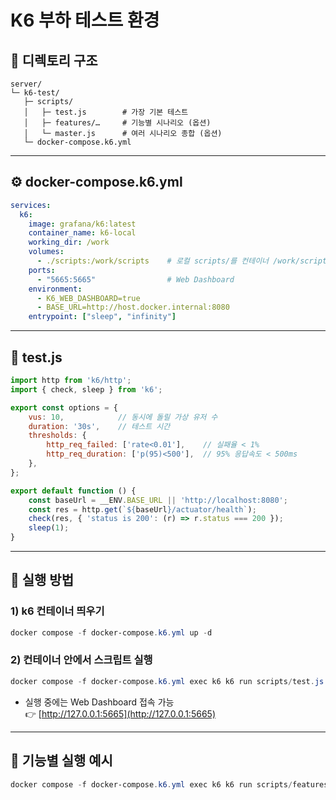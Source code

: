 # K6 부하 테스트 환경

## 📂 디렉토리 구조
```
server/
└─ k6-test/
   ├─ scripts/
   │   ├─ test.js        # 가장 기본 테스트
   │   ├─ features/…     # 기능별 시나리오 (옵션)
   │   └─ master.js      # 여러 시나리오 종합 (옵션)
   └─ docker-compose.k6.yml
```

---

## ⚙️ docker-compose.k6.yml
```yaml
services:
  k6:
    image: grafana/k6:latest
    container_name: k6-local
    working_dir: /work
    volumes:
      - ./scripts:/work/scripts    # 로컬 scripts/를 컨테이너 /work/scripts에 마운트
    ports:
      - "5665:5665"                # Web Dashboard
    environment:
      - K6_WEB_DASHBOARD=true
      - BASE_URL=http://host.docker.internal:8080
    entrypoint: ["sleep", "infinity"]
```

---

## 🧪 test.js
```javascript
import http from 'k6/http';
import { check, sleep } from 'k6';

export const options = {
    vus: 10,            // 동시에 돌릴 가상 유저 수
    duration: '30s',    // 테스트 시간
    thresholds: {
        http_req_failed: ['rate<0.01'],    // 실패율 < 1%
        http_req_duration: ['p(95)<500'],  // 95% 응답속도 < 500ms
    },
};

export default function () {
    const baseUrl = __ENV.BASE_URL || 'http://localhost:8080';
    const res = http.get(`${baseUrl}/actuator/health`);
    check(res, { 'status is 200': (r) => r.status === 200 });
    sleep(1);
}
```

---

## 🚀 실행 방법

### 1) k6 컨테이너 띄우기
```powershell
docker compose -f docker-compose.k6.yml up -d
```

### 2) 컨테이너 안에서 스크립트 실행
```powershell
docker compose -f docker-compose.k6.yml exec k6 k6 run scripts/test.js
```

- 실행 중에는 Web Dashboard 접속 가능  
  👉 [http://127.0.0.1:5665](http://127.0.0.1:5665)

---

## 🎯 기능별 실행 예시
```powershell
docker compose -f docker-compose.k6.yml exec k6 k6 run scripts/features/ramp.js
```
